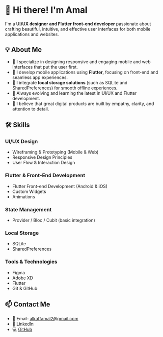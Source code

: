 # 👋 Hi there! I'm Amal

I'm a **UI/UX designer and Flutter front-end developer** passionate about crafting beautiful, intuitive, and effective user interfaces for both mobile applications and websites.

## 💡 About Me

- 🎨 I specialize in designing responsive and engaging mobile and web interfaces that put the user first.
- 📱 I develop mobile applications using **Flutter**, focusing on front-end and seamless app experiences.
- 💾 I integrate **local storage solutions** (such as SQLite and SharedPreferences) for smooth offline experiences.
- 🚀 Always evolving and learning the latest in UI/UX and Flutter development.
- 🤝 I believe that great digital products are built by empathy, clarity, and attention to detail.

## 🛠️ Skills

### UI/UX Design
- Wireframing & Prototyping (Mobile & Web)
- Responsive Design Principles
- User Flow & Interaction Design

### Flutter & Front-End Development
- Flutter Front-end Development (Android & iOS)
- Custom Widgets
- Animations

### State Management
- Provider / Bloc / Cubit (basic integration)

### Local Storage
- SQLite
- SharedPreferences

### Tools & Technologies
- Figma
- Adobe XD
- Flutter
- Git & GitHub

## 📫 Contact Me

- 📧 Email: alkaffamal2@gmail.com
- 💼 [LinkedIn](https://www.linkedin.com/in/amal-alkaff-978301379/)
- 💻 [GitHub](https://github.com/amalkaf)

